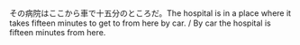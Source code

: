 <tr><td>その病院はここから車で十五分のところだ。<td><tr><tr><td>The hospital is in a place where it takes fifteen minutes to get to from here by car. / By car the hospital is fifteen minutes from here.<td><tr></table>

